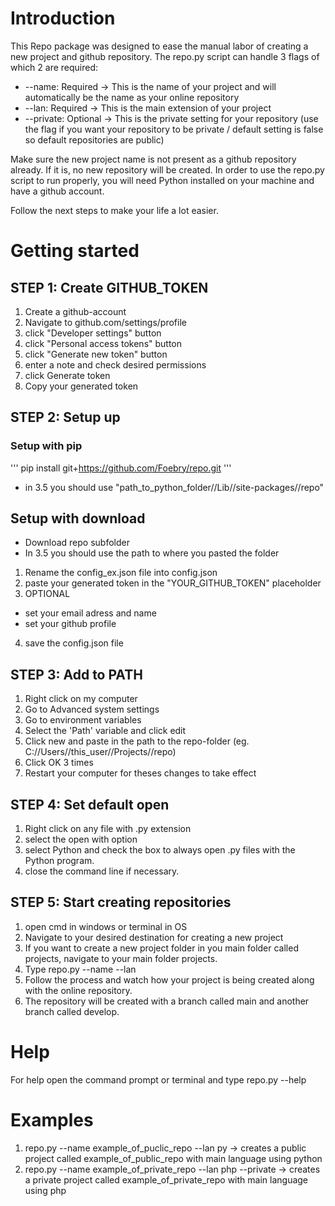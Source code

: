 # Introduction

This Repo package was designed to ease the manual labor of creating a new project and github repository.
The repo.py script can handle 3 flags of which 2 are required:

-   --name: Required -> This is the name of your project and will automatically be the name as your online repository
-   --lan: Required -> This is the main extension of your project
-   --private: Optional -> This is the private setting for your repository (use the flag if you want your repository to be private / default setting is false so default repositories are public)

Make sure the new project name is not present as a github repository already. If it is, no new repository will be created.
In order to use the repo.py script to run properly, you will need Python installed on your machine and have a github account.

Follow the next steps to make your life a lot easier.

# Getting started

## STEP 1: Create GITHUB_TOKEN

1. Create a github-account
2. Navigate to github.com/settings/profile
3. click "Developer settings" button
4. click "Personal access tokens" button
5. click "Generate new token" button
6. enter a note and check desired permissions
7. click Generate token
8. Copy your generated token

## STEP 2: Setup up

### Setup with pip

'''
pip install git+https://github.com/Foebry/repo.git
'''
-   in 3.5 you should use "path_to_python_folder//Lib//site-packages//repo"

## Setup with download

-   Download repo subfolder
-   In 3.5 you should use the path to where you pasted the folder

1. Rename the config_ex.json file into config.json
2. paste your generated token in the "YOUR_GITHUB_TOKEN" placeholder
3. OPTIONAL

-   set your email adress and name
-   set your github profile

4. save the config.json file

## STEP 3: Add to PATH

1. Right click on my computer
2. Go to Advanced system settings
3. Go to environment variables
4. Select the 'Path' variable and click edit
5. Click new and paste in the path to the repo-folder (eg. C://Users//this_user//Projects//repo)
6. Click OK 3 times
7. Restart your computer for theses changes to take effect

## STEP 4: Set default open

1. Right click on any file with .py extension
2. select the open with option
3. select Python and check the box to always open .py files with the Python program.
4. close the command line if necessary.

## STEP 5: Start creating repositories

1. open cmd in windows or terminal in OS
2. Navigate to your desired destination for creating a new project
3. If you want to create a new project folder in you main folder called projects, navigate to your main folder projects.
4. Type repo.py --name <your desired project name> --lan <the main extension of your project>
5. Follow the process and watch how your project is being created along with the online repository.
6. The repository will be created with a branch called main and another branch called develop.

# Help

For help open the command prompt or terminal and type repo.py --help

# Examples

1. repo.py --name example_of_puclic_repo --lan py -> creates a public project called example_of_public_repo with main language using python
2. repo.py --name example_of_private_repo --lan php --private -> creates a private project called example_of_private_repo with main language using php
